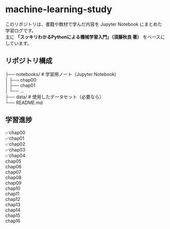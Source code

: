 # machine-learning-study

このリポジトリは、書籍や教材で学んだ内容を Jupyter Notebook にまとめた学習ログです。  
主に **「スッキリわかるPythonによる機械学習入門」（須藤秋良 著）** をベースにしています。  

## リポジトリ構成  
├── notebooks/ # 学習用ノート（Jupyter Notebook)  
│ ├── chap00  
│ ├── chap01  
│ └── ...  
├── data/ # 使用したデータセット（必要なら）  
└── README.md  

## 学習進捗
✅chap00  
✅chap01  
✅chap02  
✅chap03  
✅chap04  
chap05  
chap06  
chap07  
chap08  
chap09  
chap10  
chap11  
chap12  
chap13  
chap14  
chap15  
chap16  
